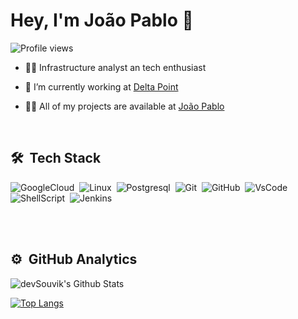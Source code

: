 <h1> Hey, I'm João Pablo 👋 </h1>
<p align="left"> <img src="https://komarev.com/ghpvc/?username=jpablolima&color=yellow" alt="Profile views" /> </p>


- 👨‍💻 Infrastructure analyst an  tech enthusiast 

- 🔭 I’m currently working at [Delta Point](https://deltapoint.com.br/)

- 👨‍💻 All of my projects are available at [João Pablo](https://github.com/jpablolima)

<br>



## 🛠 &nbsp;Tech Stack

![GoogleCloud](https://img.shields.io/badge/-GoogleCloud-05122A?style=flat&logo=GoogleCloud)&nbsp;
![Linux](https://img.shields.io/badge/-Linux-05122A?style=flat&logo=Linux)&nbsp;
![Postgresql](https://img.shields.io/badge/-Postgresql-05122A?style=flat&logo=Postgresql)&nbsp;
![Git](https://img.shields.io/badge/-Git-05122A?style=flat&logo=Git)&nbsp;
![GitHub](https://img.shields.io/badge/-GitHub-05122A?style=flat&logo=GitHub)&nbsp;
![VsCode](https://img.shields.io/badge/-Visual%20studio%20code-05122A?style=flat&logo=visual-studio-code&logoColor=007Acc)&nbsp;
![ShellScript](https://img.shields.io/badge/-ShellScript-05122A?style=flat&logo=ShellScript)&nbsp;
![Jenkins](https://img.shields.io/badge/-Jenkins-05122A?style=flat&logo=Jenkins&logoColor=F5AA45)&nbsp;


<br><br>

## ⚙️ &nbsp;GitHub Analytics



<img align="center" src="https://github-readme-stats.vercel.app/api?username=devSouvik&include_all_commits=true&count_private=true&show_icons=true&line_height=20&title_color=7A7ADB&icon_color=2234AE&text_color=D3D3D3&bg_color=0,000000,130F40" alt="devSouvik's Github Stats">

</br>

[![Top Langs](https://github-readme-stats.vercel.app/api/top-langs/?username=jpablolima&layout=compact&text_color=daf7dc&bg_color=151515)](https://github.com/jpablolima/github-readme-stats)


<!--
**jpablolima/jpablolima** is a ✨ _special_ ✨ repository because its `README.md` (this file) appears on your GitHub profile.

Here are some ideas to get you started:

- 🔭 I’m currently working on ...
- 🌱 I’m currently learning ...
- 👯 I’m looking to collaborate on ...
- 🤔 I’m looking for help with ...
- 💬 Ask me about ...
- 📫 How to reach me: ...
- 😄 Pronouns: ...
- ⚡ Fun fact: ...
-->
